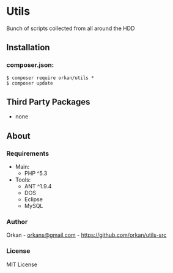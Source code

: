 # Utils
Bunch of scripts collected from all around the HDD

## Installation
### composer.json:
```
$ composer require orkan/utils *
$ composer update
```
## Third Party Packages
- none

## About
### Requirements
- Main:
  - PHP ^5.3
- Tools:
  - ANT ^1.9.4
  - DOS
  - Eclipse
  - MySQL

### Author
Orkan - orkans@gmail.com - https://github.com/orkan/utils-src

### License
MIT License
